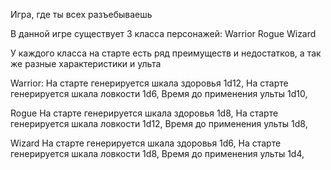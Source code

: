 Игра,  где ты всех  разъебываешь

В данной игре существует 3 класса персонажей:
Warrior
Rogue
Wizard

У каждого класса на старте есть ряд преимуществ и недостатков, а так же разные характеристики и ульта

Warrior:
На старте генерируется шкала здоровья 1d12,
На старте генерируется шкала ловкости 1d6,
Время до применения ульты 1d10,

Rogue
На старте генерируется шкала здоровья 1d8,
На старте генерируется шкала ловкости 1d12,
Время до применения ульты 1d8,

Wizard
На старте генерируется шкала здоровья 1d6,
На старте генерируется шкала ловкости 1d8,
Время до применения ульты 1d4,